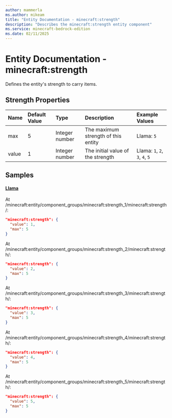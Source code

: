 ```yaml
---
author: mammerla
ms.author: mikeam
title: "Entity Documentation - minecraft:strength"
description: "Describes the minecraft:strength entity component"
ms.service: minecraft-bedrock-edition
ms.date: 02/11/2025 
---
```


# Entity Documentation - minecraft:strength

Defines the entity's strength to carry items.


## Strength Properties

|Name       |Default Value |Type |Description |Example Values |
|:----------|:-------------|:----|:-----------|:------------- |
| max | 5 | Integer number | The maximum strength of this entity | Llama: `5` | 
| value | 1 | Integer number | The initial value of the strength | Llama: `1`, `2`, `3`, `4`, `5` | 

## Samples

#### [Llama](https://github.com/Mojang/bedrock-samples/tree/preview/behavior_pack/entities/llama.json)

At /minecraft:entity/component_groups/minecraft:strength_1/minecraft:strength/: 

```json
"minecraft:strength": {
  "value": 1,
  "max": 5
}
```

At /minecraft:entity/component_groups/minecraft:strength_2/minecraft:strength/: 

```json
"minecraft:strength": {
  "value": 2,
  "max": 5
}
```

At /minecraft:entity/component_groups/minecraft:strength_3/minecraft:strength/: 

```json
"minecraft:strength": {
  "value": 3,
  "max": 5
}
```

At /minecraft:entity/component_groups/minecraft:strength_4/minecraft:strength/: 

```json
"minecraft:strength": {
  "value": 4,
  "max": 5
}
```

At /minecraft:entity/component_groups/minecraft:strength_5/minecraft:strength/: 

```json
"minecraft:strength": {
  "value": 5,
  "max": 5
}
```
